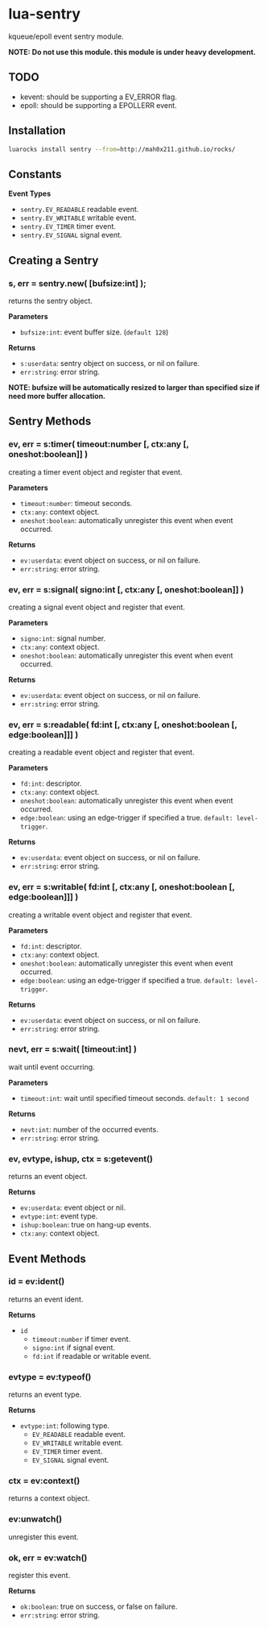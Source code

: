 lua-sentry
===

kqueue/epoll event sentry module.

**NOTE: Do not use this module. this module is under heavy development.**


## TODO

- kevent: should be supporting a EV_ERROR flag.
- epoll: should be supporting a EPOLLERR event.


## Installation

```sh
luarocks install sentry --from=http://mah0x211.github.io/rocks/
```

## Constants

**Event Types**

- `sentry.EV_READABLE` readable event.
- `sentry.EV_WRITABLE` writable event.
- `sentry.EV_TIMER` timer event.
- `sentry.EV_SIGNAL` signal event.


## Creating a Sentry

### s, err = sentry.new( [bufsize:int] );

returns the sentry object.


**Parameters**

- `bufsize:int`: event buffer size. (`default 128`)


**Returns**

- `s:userdata`: sentry object on success, or nil on failure.
- `err:string`: error string.


**NOTE: bufsize will be automatically resized to larger than specified size if need more buffer allocation.**


## Sentry Methods


### ev, err = s:timer( timeout:number [, ctx:any [, oneshot:boolean]] )

creating a timer event object and register that event.


**Parameters**

- `timeout:number`: timeout seconds.
- `ctx:any`: context object.
- `oneshot:boolean`: automatically unregister this event when event occurred.


**Returns**

- `ev:userdata`: event object on success, or nil on failure.
- `err:string`: error string.


### ev, err = s:signal( signo:int [, ctx:any [, oneshot:boolean]] )

creating a signal event object and register that event.


**Parameters**

- `signo:int`: signal number.
- `ctx:any`: context object.
- `oneshot:boolean`: automatically unregister this event when event occurred.


**Returns**

- `ev:userdata`: event object on success, or nil on failure.
- `err:string`: error string.


### ev, err = s:readable( fd:int [, ctx:any [, oneshot:boolean [, edge:boolean]]] )

creating a readable event object and register that event.


**Parameters**

- `fd:int`: descriptor.
- `ctx:any`: context object.
- `oneshot:boolean`: automatically unregister this event when event occurred.
- `edge:boolean`: using an edge-trigger if specified a true. `default: level-trigger`.


**Returns**

- `ev:userdata`: event object on success, or nil on failure.
- `err:string`: error string.


### ev, err = s:writable( fd:int [, ctx:any [, oneshot:boolean [, edge:boolean]]] )

creating a writable event object and register that event.


**Parameters**

- `fd:int`: descriptor.
- `ctx:any`: context object.
- `oneshot:boolean`: automatically unregister this event when event occurred.
- `edge:boolean`: using an edge-trigger if specified a true. `default: level-trigger`.


**Returns**

- `ev:userdata`: event object on success, or nil on failure.
- `err:string`: error string.


### nevt, err = s:wait( [timeout:int] )

wait until event occurring.


**Parameters**

- `timeout:int`: wait until specified timeout seconds. `default: 1 second`


**Returns**

- `nevt:int`: number of the occurred events.
- `err:string`: error string.


### ev, evtype, ishup, ctx = s:getevent()

returns an event object.


**Returns**

- `ev:userdata`: event object or nil.
- `evtype:int`: event type.
- `ishup:boolean`: true on hang-up events.
- `ctx:any`: context object.


## Event Methods

### id = ev:ident()

returns an event ident.


**Returns**

- `id`
    - `timeout:number` if timer event.
    - `signo:int` if signal event.
    - `fd:int` if readable or writable event.


### evtype = ev:typeof()

returns an event type.


**Returns**

- `evtype:int`: following type.
    - `EV_READABLE` readable event.
    - `EV_WRITABLE` writable event.
    - `EV_TIMER` timer event.
    - `EV_SIGNAL` signal event.


### ctx = ev:context()

returns a context object.


### ev:unwatch()

unregister this event.


### ok, err = ev:watch()

register this event.


**Returns**

- `ok:boolean`: true on success, or false on failure.
- `err:string`: error string.

